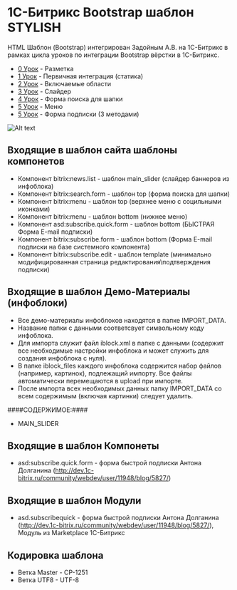 1С-Битрикс Bootstrap шаблон STYLISH
======================

HTML Шаблон (Bootstrap) интегрирован Задойным А.В. на 1С-Битрикс в рамках цикла уроков по интеграции Bootstrap вёрстки в 1С-Битрикс.

* [0 Урок](http://кофедизайн.рф/information/integratsiya_adaptivnogo_bootstrap_v_1C_bitrix_po_shagam_urok_0/) - Разметка
* [1 Урок](http://кофедизайн.рф/information/integratsiya_adaptivnogo_bootstrap_shablona_sayta_v_1C_Bitrix_po_shagam_urok_1/) - Первичная интеграция (статика)
* [2 Урок](http://кофедизайн.рф/information/integratsiya_adaptivnogo_bootstrap_shablona_sayta_v_1s_bitriks_po_shagam_urok_2/) - Включаемые области
* [3 Урок](http://кофедизайн.рф/information/integratsiya_adaptivnogo_bootstrap_v_1C_bitrix_po_shagam_urok_0/) - Слайдер
* [4 Урок](http://кофедизайн.рф/information/integration_of_adaptive_bootstrap_site_template_in_1C-Bitrix_steps_lesson_4/) - Форма поиска для шапки
* [5 Урок](http://кофедизайн.рф/information/integration_of_adaptive_bootstrap_site_template_in_1C-Bitrix_steps_lesson_5/) - Меню
* [5 Урок](http://кофедизайн.рф/information/integration_of_adaptive_bootstrap_site_template_in_1C-Bitrix_steps_lesson_6/) - Форма подписки (3 методами)

![Alt text](https://raw2.github.com/lexnekr/bitrixtemplate_stylish/master/bitrix/templates/stylish/screen.gif)


Входящие в шаблон сайта шаблоны компонетов
-------
* Компонент bitrix:news.list - шаблон main_slider (слайдер баннеров из инфоблока)
* Компонент bitrix:search.form - шаблон top (форма поиска для шапки)
* Компонент bitrix:menu - шаблон top (верхнее меню с социльными иконками)
* Компонент bitrix:menu - шаблон bottom (нижнее меню)
* Компонент asd:subscribe.quick.form - шаблон bottom (БЫСТРАЯ Форма E-mail подписки)
* Компонент bitrix:subscribe.form - шаблон bottom (Форма E-mail подписки на базе системного компонента)
* Компонент bitrix:subscribe.edit - шаблон template (минимально модифицированная страница редактирования\подтверждения подписки)



Входящие в шаблон Демо-Материалы (инфоблоки)
-------
* Все демо-материалы инфоблоков находятся в папке IMPORT_DATA.
* Название папки с данными соответсвует символьному коду инфоблока.
* Для импорта служит файл iblock.xml в папке с данными (содержит все необходимые настройки инфоблока и может служить для создания инфоблока с нуля).
* В папке iblock_files каждого инфоблока содержится набор файлов (например, картинок), подлежащий импорту. Все файлы автоматически перемещаются в upload при импорте.
* После импорта всех необходимых данных папку IMPORT_DATA со всем содержимым (включая картинки) следует удалить.

####СОДЕРЖИМОЕ:####

* MAIN_SLIDER




Входящие в шаблон Компонеты
-------
* asd:subscribe.quick.form - форма быстрой подписки Антона Долганина (http://dev.1c-bitrix.ru/community/webdev/user/11948/blog/5827/)

Входящие в шаблон Модули
-------
* asd.subscribequick - форма быстрой подписки Антона Долганина (http://dev.1c-bitrix.ru/community/webdev/user/11948/blog/5827/), Модуль из Marketplace 1С-Битрикс


Кодировка шаблона
-------
* Ветка Master - CP-1251
* Ветка UTF8 - UTF-8
